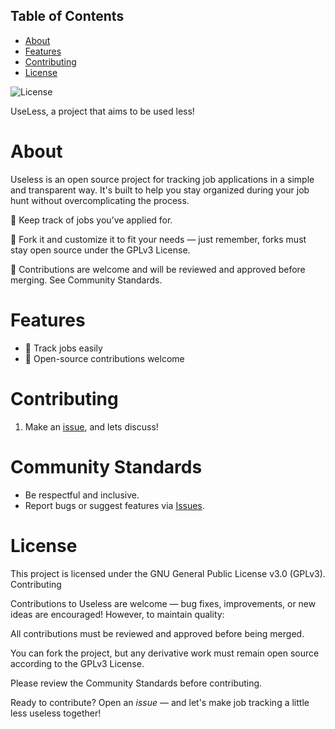 ## Table of Contents
- [About](#about)
- [Features](#features)
- [Contributing](#contributing)
- [License](#license)

![License](https://img.shields.io/github/license/Abarbesgaard/useless)

UseLess, a project that aims to be used less!

# About

Useless is an open source project for tracking job applications in a simple and transparent way.
It's built to help you stay organized during your job hunt without overcomplicating the process.

📄 Keep track of jobs you’ve applied for.

🚀 Fork it and customize it to fit your needs — just remember, forks must stay open source under the GPLv3 License.

🤝 Contributions are welcome and will be reviewed and approved before merging. See Community Standards.

# Features
- 📄 Track jobs easily
- 🤝 Open-source contributions welcome

# Contributing
1. Make an [issue](https://github.com/Abarbesgaard/useless/issues), and lets discuss!

# Community Standards
- Be respectful and inclusive.
- Report bugs or suggest features via [Issues](https://github.com/Abarbesgaard/useless/issues).
   
# License

This project is licensed under the GNU General Public License v3.0 (GPLv3).
Contributing

Contributions to Useless are welcome — bug fixes, improvements, or new ideas are encouraged!
However, to maintain quality:

All contributions must be reviewed and approved before being merged.

You can fork the project, but any derivative work must remain open source according to the GPLv3 License.

Please review the Community Standards before contributing.

Ready to contribute? Open an *issue*  — and let's make job tracking a little less useless together!
